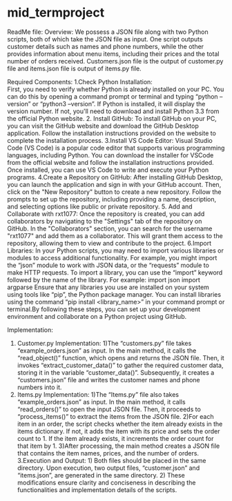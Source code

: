 # mid_termproject

ReadMe file:
Overview:
We possess a JSON file along with two Python scripts, both of which take the JSON file as input. One script outputs customer details such as names and phone numbers, while the other provides information about menu items, including their prices and the total number of orders received.
Customers.json file is the output of customer.py file and items.json file is output of items.py file.

Required Components:
1.Check Python Installation: 	
          First, you need to verify whether Python is already installed on your PC. You can do this by opening a command prompt or terminal and typing “python –              version” or “python3 –version”. If Python is installed, it will display the version number. If not, you'll need to download and install Python 3.3 from             the official Python website.
2. Install GitHub: 
          To install GitHub on your PC, you can visit the GitHub website and download the GitHub Desktop application. Follow the installation instructions provided           on the website to complete the installation process.
3.Install VS Code Editor: 
          Visual Studio Code (VS Code) is a popular code editor that supports various programming languages, including Python. You can download the installer for             VSCode from the official website and follow the installation instructions provided. Once installed, you can use VS Code to write and execute your Python            programs.
4.Create a Repository on GitHub: 
          After installing GitHub Desktop, you can launch the application and sign in with your GitHub account. Then, click on the "New Repository" button to                 create a new repository. Follow the prompts to set up the repository, including providing a name, description, and selecting options like public or                 private repository.
5. Add and Collaborate with rxt1077: 
         Once the repository is created, you can add collaborators by navigating to the "Settings" tab of the repository on GitHub. In the "Collaborators" section,          you can search for the username "rxt1077" and add them as a collaborator. This will grant them access to the repository, allowing them to view and                  contribute to the project.
6.Import Libraries: 
         In your Python scripts, you may need to import various libraries or modules to access additional functionality. For example, you might import the “json”            module to work with JSON data, or the “requests” module to make HTTP requests. To import a library, you can use the “import” keyword followed by the name           of the library. 
         For example:
              import json
              import argparse
Ensure that any libraries you use are installed on your system using tools like “pip”, the Python package manager. You can install libraries using the command “pip install <library_name>” in your command prompt or terminal.By following these steps, you can set up your development environment and collaborate on a Python project using GitHub.


Implementation:
1. Customer.py Implementation:
                      1)The “customers.py” file takes “example_orders.json” as input. In the main method, it calls the “read_object()” function, which opens and                           returns the JSON file. Then, it invokes “extract_customer_data()” to gather the required customer data, storing it in the variable                                  “customer_data()”. Subsequently, it creates a “customers.json” file and writes the customer names and phone numbers into it.
2. Items.py Implementation:
                    1)The “Items.py” file also takes “example_orders.json” as input. In the main method, it calls “read_orders()” to open the input JSON file.                            Then, it proceeds to “process_items()” to extract the     items from the JSON file.
                    2)For each item in an order, the script checks whether the item already exists in the items dictionary. If not, it adds the item with its price                       and sets the order count to 1. If the item already exists, it increments the order count for that item by 1.
                    3)After processing, the main method creates a JSON file that contains the item names, prices, and the number of orders.
3.Execution and Output:
                  1) Both files should be placed in the same directory. Upon execution, two output files,   “customer.json” and “items.json”, are generated in the                       same directory.
                  2) These modifications ensure clarity and conciseness in describing the functionalities and implementation details of the scripts.
